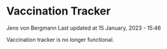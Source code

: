 Vaccination Tracker
================
Jens von Bergmann
Last updated at 15 January, 2023 - 15:46

Vaccination tracker is no longer functional.
